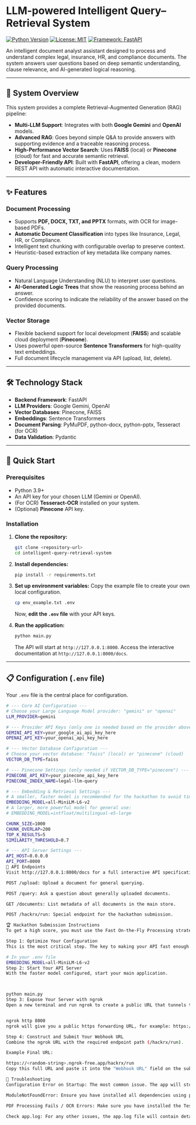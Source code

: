 # LLM-powered Intelligent Query–Retrieval System

[![Python Version](https://img.shields.io/badge/Python-3.9+-blue.svg)](https://www.python.org/downloads/)
[![License: MIT](https://img.shields.io/badge/License-MIT-yellow.svg)](https://opensource.org/licenses/MIT)
[![Framework: FastAPI](https://img.shields.io/badge/Framework-FastAPI-green.svg)](https://fastapi.tiangolo.com/)

An intelligent document analyst assistant designed to process and understand complex legal, insurance, HR, and compliance documents. The system answers user questions based on deep semantic understanding, clause relevance, and AI-generated logical reasoning.

---

## 🎯 System Overview

This system provides a complete Retrieval-Augmented Generation (RAG) pipeline:
- **Multi-LLM Support**: Integrates with both **Google Gemini** and **OpenAI** models.
- **Advanced RAG**: Goes beyond simple Q&A to provide answers with supporting evidence and a traceable reasoning process.
- **High-Performance Vector Search**: Uses **FAISS** (local) or **Pinecone** (cloud) for fast and accurate semantic retrieval.
- **Developer-Friendly API**: Built with **FastAPI**, offering a clean, modern REST API with automatic interactive documentation.

---

## ✨ Features

### Document Processing
-   Supports **PDF, DOCX, TXT, and PPTX** formats, with OCR for image-based PDFs.
-   **Automatic Document Classification** into types like Insurance, Legal, HR, or Compliance.
-   Intelligent text chunking with configurable overlap to preserve context.
-   Heuristic-based extraction of key metadata like company names.

### Query Processing
-   Natural Language Understanding (NLU) to interpret user questions.
-   **AI-Generated Logic Trees** that show the reasoning process behind an answer.
-   Confidence scoring to indicate the reliability of the answer based on the provided documents.

### Vector Storage
-   Flexible backend support for local development (**FAISS**) and scalable cloud deployment (**Pinecone**).
-   Uses powerful open-source **Sentence Transformers** for high-quality text embeddings.
-   Full document lifecycle management via API (upload, list, delete).

---

## 🛠️ Technology Stack

-   **Backend Framework**: FastAPI
-   **LLM Providers**: Google Gemini, OpenAI
-   **Vector Databases**: Pinecone, FAISS
-   **Embeddings**: Sentence Transformers
-   **Document Parsing**: PyMuPDF, python-docx, python-pptx, Tesseract (for OCR)
-   **Data Validation**: Pydantic

---

## 🚀 Quick Start

### Prerequisites
-   Python 3.9+
-   An API key for your chosen LLM (Gemini or OpenAI).
-   (For OCR) **Tesseract-OCR** installed on your system.
-   (Optional) **Pinecone** API key.

### Installation

1.  **Clone the repository:**
    ```bash
    git clone <repository-url>
    cd intelligent-query-retrieval-system
    ```

2.  **Install dependencies:**
    ```bash
    pip install -r requirements.txt
    ```

3.  **Set up environment variables:**
    Copy the example file to create your own local configuration.
    ```bash
    cp env_example.txt .env
    ```
    Now, **edit the `.env` file** with your API keys.

4.  **Run the application:**
    ```bash
    python main.py
    ```
    The API will start at `http://127.0.0.1:8000`. Access the interactive documentation at `http://127.0.0.1:8000/docs`.

---

## 📋 Configuration (`.env` file)

Your `.env` file is the central place for configuration.

```bash
# --- Core AI Configuration ---
# Choose your Large Language Model provider: "gemini" or "openai"
LLM_PROVIDER=gemini

# --- Provider API Keys (only one is needed based on the provider above) ---
GEMINI_API_KEY=your_google_ai_api_key_here
OPENAI_API_KEY=your_openai_api_key_here

# --- Vector Database Configuration ---
# Choose your vector database: "faiss" (local) or "pinecone" (cloud)
VECTOR_DB_TYPE=faiss

# --- Pinecone Settings (only needed if VECTOR_DB_TYPE="pinecone") ---
PINECONE_API_KEY=your_pinecone_api_key_here
PINECONE_INDEX_NAME=legal-llm-query

# --- Embedding & Retrieval Settings ---
# A smaller, faster model is recommended for the hackathon to avoid timeouts.
EMBEDDING_MODEL=all-MiniLM-L6-v2
# A larger, more powerful model for general use:
# EMBEDDING_MODEL=intfloat/multilingual-e5-large

CHUNK_SIZE=1000
CHUNK_OVERLAP=200
TOP_K_RESULTS=5
SIMILARITY_THRESHOLD=0.7

# --- API Server Settings ---
API_HOST=0.0.0.0
API_PORT=8000
🔌 API Endpoints
Visit http://127.0.0.1:8000/docs for a full interactive API specification.

POST /upload: Upload a document for general querying.

POST /query: Ask a question about generally uploaded documents.

GET /documents: List metadata of all documents in the main store.

POST /hackrx/run: Special endpoint for the hackathon submission.

🏆 Hackathon Submission Instructions
To get a high score, you must use the Fast On-the-Fly Processing strategy to avoid timeouts.

Step 1: Optimize Your Configuration
This is the most critical step. The key to making your API fast enough is to use a smaller embedding model. Open your .env file and ensure your EMBEDDING_MODEL is set correctly.

# In your .env file
EMBEDDING_MODEL=all-MiniLM-L6-v2
Step 2: Start Your API Server
With the faster model configured, start your main application.



python main.py
Step 3: Expose Your Server with ngrok
Open a new terminal and run ngrok to create a public URL that tunnels to your local server.


ngrok http 8000
ngrok will give you a public https forwarding URL, for example: https://<random-string>.ngrok-free.app

Step 4: Construct and Submit Your Webhook URL
Combine the ngrok URL with the required endpoint path (/hackrx/run).

Example Final URL:

https://<random-string>.ngrok-free.app/hackrx/run
Copy this full URL and paste it into the "Webhook URL" field on the submission page.

🚨 Troubleshooting
Configuration Error on Startup: The most common issue. The app will stop with a clear error message (e.g., ValueError: GEMINI_API_KEY is missing...). Double-check your .env file and ensure the required keys for your selected LLM_PROVIDER and VECTOR_DB_TYPE are present.

ModuleNotFoundError: Ensure you have installed all dependencies using pip install -r requirements.txt.

PDF Processing Fails / OCR Errors: Make sure you have installed the Tesseract-OCR application on your computer, not just the Python library.

Check app.log: For any other issues, the app.log file will contain detailed error messages.